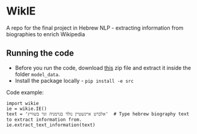 # WikIE
A repo for the final project in Hebrew NLP - extracting information from biographies to enrich Wikipedia

## Running the code
* Before you run the code, download [this](https://drive.google.com/file/d/1MeP9ea7uq22vuMEUTUR4JS9ZB-5-Xqnd/view?usp=sharing) zip file and extract it inside the folder `model_data`.
* Install the package locally - `pip install -e src`

Code example:
```
import wikie
ie = wikie.IE()
text = 'אלברט איינשטיין נולד בגרמניה וגר בשוויץ'  # Type hebrew biography text to extract information from.
ie.extract_text_information(text)
```

